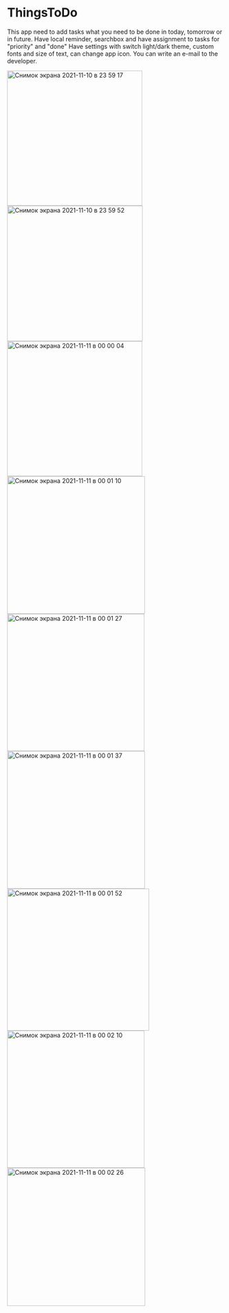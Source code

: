 # ThingsToDo

This app need to add tasks what you need to be done in today, tomorrow or in future.
Have local reminder, searchbox and have assignment to tasks for "priority" and "done"
Have settings with switch light/dark theme, custom fonts and size of text, can change app icon.
You can write an e-mail to the developer.

<img width="314" alt="Снимок экрана 2021-11-10 в 23 59 17" src="https://user-images.githubusercontent.com/86829286/141201745-324a8087-30b3-4eef-8521-f7211575eee9.png">
<img width="315" alt="Снимок экрана 2021-11-10 в 23 59 52" src="https://user-images.githubusercontent.com/86829286/141201754-c112758c-564d-422d-8d79-ee7100095b47.png">
<img width="314" alt="Снимок экрана 2021-11-11 в 00 00 04" src="https://user-images.githubusercontent.com/86829286/141201757-50f3c898-01df-47e7-835f-5dc2bf0576f7.png">
<img width="320" alt="Снимок экрана 2021-11-11 в 00 01 10" src="https://user-images.githubusercontent.com/86829286/141201759-81146bc1-7310-46c8-812c-feff534fa3cd.png">
<img width="319" alt="Снимок экрана 2021-11-11 в 00 01 27" src="https://user-images.githubusercontent.com/86829286/141201762-52a29470-2871-49db-946e-7b5a8dfacc2f.png">
<img width="320" alt="Снимок экрана 2021-11-11 в 00 01 37" src="https://user-images.githubusercontent.com/86829286/141201764-0a9e473a-a9cc-4615-87cf-0e6805355166.png">
<img width="330" alt="Снимок экрана 2021-11-11 в 00 01 52" src="https://user-images.githubusercontent.com/86829286/141201766-1cbf6407-bddc-4ba0-a2cb-412e4ef369c2.png">
<img width="319" alt="Снимок экрана 2021-11-11 в 00 02 10" src="https://user-images.githubusercontent.com/86829286/141201769-3c04c29f-515e-446f-824b-98c69c542506.png">
<img width="321" alt="Снимок экрана 2021-11-11 в 00 02 26" src="https://user-images.githubusercontent.com/86829286/141201770-ea8d53dc-7b4a-4afc-b862-24a411b2bb45.png">
